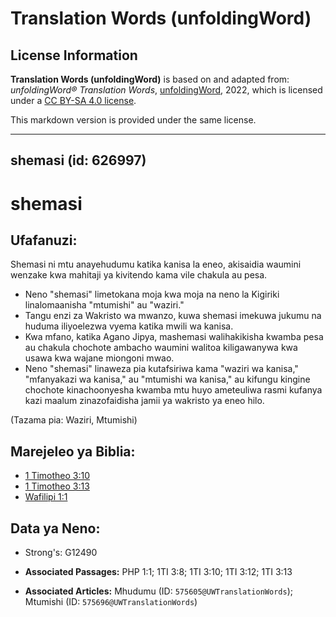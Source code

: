 # Translation Words (unfoldingWord)

## License Information

**Translation Words (unfoldingWord)** is based on and adapted from: _unfoldingWord® Translation Words_, [unfoldingWord](https://unfoldingword.org/utw), 2022, which is licensed under a [CC BY-SA 4.0 license](https://creativecommons.org/licenses/by-sa/4.0/legalcode.en).

This markdown version is provided under the same license.



--------------------------------

## shemasi (id: 626997)

shemasi
=======

Ufafanuzi:
----------

Shemasi ni mtu anayehudumu katika kanisa la eneo, akisaidia waumini wenzake kwa mahitaji ya kivitendo kama vile chakula au pesa.

* Neno "shemasi" limetokana moja kwa moja na neno la Kigiriki linalomaanisha "mtumishi" au "waziri."
* Tangu enzi za Wakristo wa mwanzo, kuwa shemasi imekuwa jukumu na huduma iliyoelezwa vyema katika mwili wa kanisa.
* Kwa mfano, katika Agano Jipya, mashemasi walihakikisha kwamba pesa au chakula chochote ambacho waumini walitoa kiligawanywa kwa usawa kwa wajane miongoni mwao.
* Neno "shemasi" linaweza pia kutafsiriwa kama "waziri wa kanisa," "mfanyakazi wa kanisa," au "mtumishi wa kanisa," au kifungu kingine chochote kinachoonyesha kwamba mtu huyo ameteuliwa rasmi kufanya kazi maalum zinazofaidisha jamii ya wakristo ya eneo hilo.

(Tazama pia: Waziri, Mtumishi)

Marejeleo ya Biblia:
--------------------

* [1 Timotheo 3:10](https://ref.ly/1Tim3:10)
* [1 Timotheo 3:13](https://ref.ly/1Tim3:13)
* [Wafilipi 1:1](https://ref.ly/Phil1:1)

Data ya Neno:
-------------

* Strong's: G12490

* **Associated Passages:** PHP 1:1; 1TI 3:8; 1TI 3:10; 1TI 3:12; 1TI 3:13
* **Associated Articles:** Mhudumu (ID: `575605@UWTranslationWords`); Mtumishi (ID: `575696@UWTranslationWords`)

